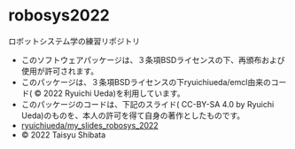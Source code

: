 # robosys2022
ロボットシステム学の練習リポジトリ

* このソフトウェアパッケージは、３条項BSDライセンスの下、再頒布および使用が許可されます。
* このパッケージは、３条項BSDライセンスの下ryuichiueda/emcl由来のコード( © 2022 Ryuichi Ueda)を利用しています。
* このパッケージのコードは、下記のスライド( CC-BY-SA 4.0 by Ryuichi Ueda)のものを、本人の許可を得て自身の著作としたものです。
* [ryuichiueda/my_slides_robosys_2022](https://github.com/ryuichiueda/my_slides/tree/master/robosys_2022)
* © 2022 Taisyu Shibata
